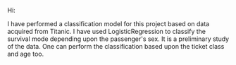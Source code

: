 Hi:

I have performed a classification model for this project based on data acquired
from Titanic. I have used LogisticRegression to classify the survival mode depending upon the passenger's sex. It is a preliminary study of the data. One can perform the classification based upon the ticket class and age too.
